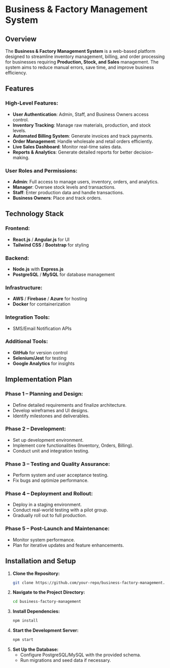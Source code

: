 # Business & Factory Management System

## Overview

The **Business & Factory Management System** is a web-based platform designed to streamline inventory management, billing, and order processing for businesses requiring **Production, Stock, and Sales** management. The system aims to reduce manual errors, save time, and improve business efficiency.

## Features

### High-Level Features:

- **User Authentication**: Admin, Staff, and Business Owners access control.
- **Inventory Tracking**: Manage raw materials, production, and stock levels.
- **Automated Billing System**: Generate invoices and track payments.
- **Order Management**: Handle wholesale and retail orders efficiently.
- **Live Sales Dashboard**: Monitor real-time sales data.
- **Reports & Analytics**: Generate detailed reports for better decision-making.

### User Roles and Permissions:

- **Admin**: Full access to manage users, inventory, orders, and analytics.
- **Manager**: Oversee stock levels and transactions.
- **Staff**: Enter production data and handle transactions.
- **Business Owners**: Place and track orders.

## Technology Stack

### Frontend:

- **React.js** / **Angular.js** for UI
- **Tailwind CSS** / **Bootstrap** for styling

### Backend:

- **Node.js** with **Express.js**
- **PostgreSQL** / **MySQL** for database management

### Infrastructure:

- **AWS** / **Firebase** / **Azure** for hosting
- **Docker** for containerization

### Integration Tools:

- SMS/Email Notification APIs

### Additional Tools:

- **GitHub** for version control
- **Selenium/Jest** for testing
- **Google Analytics** for insights

## Implementation Plan

### Phase 1 – Planning and Design:

- Define detailed requirements and finalize architecture.
- Develop wireframes and UI designs.
- Identify milestones and deliverables.

### Phase 2 – Development:

- Set up development environment.
- Implement core functionalities (Inventory, Orders, Billing).
- Conduct unit and integration testing.

### Phase 3 – Testing and Quality Assurance:

- Perform system and user acceptance testing.
- Fix bugs and optimize performance.

### Phase 4 – Deployment and Rollout:

- Deploy in a staging environment.
- Conduct real-world testing with a pilot group.
- Gradually roll out to full production.

### Phase 5 – Post-Launch and Maintenance:

- Monitor system performance.
- Plan for iterative updates and feature enhancements.

## Installation and Setup

1. **Clone the Repository:**
   ```sh
   git clone https://github.com/your-repo/business-factory-management.git
   ```
2. **Navigate to the Project Directory:**
   ```sh
   cd business-factory-management
   ```
3. **Install Dependencies:**
   ```sh
   npm install
   ```
4. **Start the Development Server:**
   ```sh
   npm start
   ```
5. **Set Up the Database:**
   - Configure PostgreSQL/MySQL with the provided schema.
   - Run migrations and seed data if necessary.

